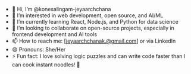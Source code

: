 - 👋 Hi, I’m @konesalingam-jeyaarchchana
- 👀 I’m interested in web development, open source, and AI/ML
- 🌱 I’m currently learning React, Node.js, and Python for data science
- 💞️ I’m looking to collaborate on open-source projects, especially in frontend development and AI tools
- 📫 How to reach me: [jeyaarchchanak.@gmail.com] or via LinkedIn
- 😄 Pronouns: She/Her
- ⚡ Fun fact: I love solving logic puzzles and can write code faster than I can cook instant noodles! 🍜

<!---
konesalingam-jeyaarchchana/konesalingam-jeyaarchchana is a ✨ special ✨ repository because its `README.md` (this file) appears on your GitHub profile.
You can click the Preview link to take a look at your changes.
--->
